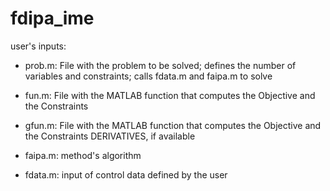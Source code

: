 # fdipa_ime

user's inputs:
- prob.m: File with the problem to be solved; defines the number of variables and constraints; calls fdata.m and faipa.m to solve
- fun.m: File with the MATLAB function that computes the Objective and the Constraints
- gfun.m: File with the MATLAB function that computes the Objective and the Constraints DERIVATIVES, if available

- faipa.m: method's algorithm
- fdata.m: input of control data defined by the user
